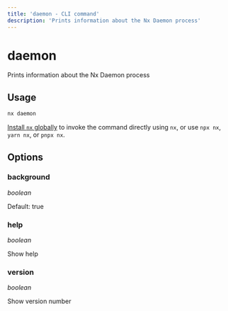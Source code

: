 ```yaml
---
title: 'daemon - CLI command'
description: 'Prints information about the Nx Daemon process'
---
```


# daemon

Prints information about the Nx Daemon process

## Usage

```bash
nx daemon
```

[Install `nx` globally](/getting-started/nx-setup#install-nx) to invoke the command directly using `nx`, or use `npx nx`, `yarn nx`, or `pnpx nx`.

## Options

### background

_boolean_

Default: true

### help

_boolean_

Show help

### version

_boolean_

Show version number
